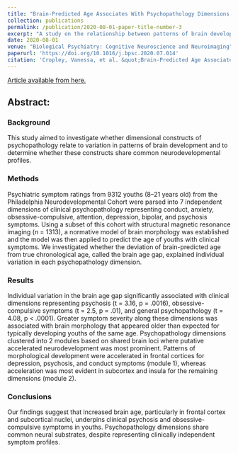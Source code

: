```yaml
---
title: "Brain-Predicted Age Associates With Psychopathology Dimensions in Youths"
collection: publications
permalink: /publication/2020-08-01-paper-title-number-3
excerpt: "A study on the relationship between patterns of brain development and dimensional constructs of psychopathology."
date: 2020-08-01
venue: "Biological Psychiatry: Cognitive Neuroscience and Neuroimaging"
paperurl: 'https://doi.org/10.1016/j.bpsc.2020.07.014'
citation: 'Cropley, Vanessa, et al. &quot;Brain-Predicted Age Associates With Psychopathology Dimensions in Youths.&quot; <i>Biological Psychiatry: Cognitive Neuroscience and Neuroimaging</i> (2020).'
---
```


[Article available from here.](https://doi.org/10.1016/j.bpsc.2020.07.014)

## Abstract:

### Background

This study aimed to investigate whether dimensional constructs of psychopathology relate to variation in patterns of brain development and to determine whether these constructs share common neurodevelopmental profiles.

### Methods

Psychiatric symptom ratings from 9312 youths (8–21 years old) from the Philadelphia Neurodevelopmental Cohort were parsed into 7 independent dimensions of clinical psychopathology representing conduct, anxiety, obsessive-compulsive, attention, depression, bipolar, and psychosis symptoms. Using a subset of this cohort with structural magnetic resonance imaging (n = 1313), a normative model of brain morphology was established and the model was then applied to predict the age of youths with clinical symptoms. We investigated whether the deviation of brain-predicted age from true chronological age, called the brain age gap, explained individual variation in each psychopathology dimension.

### Results

Individual variation in the brain age gap significantly associated with clinical dimensions representing psychosis (t = 3.16, p = .0016), obsessive-compulsive symptoms (t = 2.5, p = .01), and general psychopathology (t = 4.08, p < .0001). Greater symptom severity along these dimensions was associated with brain morphology that appeared older than expected for typically developing youths of the same age. Psychopathology dimensions clustered into 2 modules based on shared brain loci where putative accelerated neurodevelopment was most prominent. Patterns of morphological development were accelerated in frontal cortices for depression, psychosis, and conduct symptoms (module 1), whereas acceleration was most evident in subcortex and insula for the remaining dimensions (module 2).

### Conclusions

Our findings suggest that increased brain age, particularly in frontal cortex and subcortical nuclei, underpins clinical psychosis and obsessive-compulsive symptoms in youths. Psychopathology dimensions share common neural substrates, despite representing clinically independent symptom profiles.
